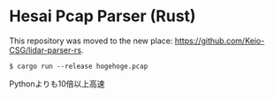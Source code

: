 # Hesai Pcap Parser (Rust)

This repository was moved to the new place: https://github.com/Keio-CSG/lidar-parser-rs.

```
$ cargo run --release hogehoge.pcap
```

Pythonよりも10倍以上高速
